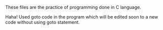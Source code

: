 These files are the practice of programming done in C language.


Haha! Used goto code in the program which will be edited soon to a new code without using goto statement.